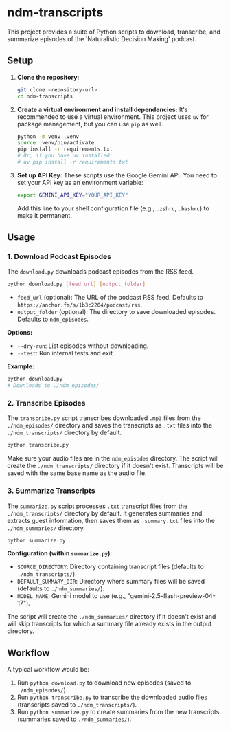 # ndm-transcripts

This project provides a suite of Python scripts to download, transcribe, and summarize episodes of the 'Naturalistic Decision Making' podcast.

## Setup

1.  **Clone the repository:**
    ```bash
    git clone <repository-url>
    cd ndm-transcripts
    ```

2.  **Create a virtual environment and install dependencies:**
    It's recommended to use a virtual environment. This project uses `uv` for package management, but you can use `pip` as well.
    ```bash
    python -m venv .venv
    source .venv/bin/activate
    pip install -r requirements.txt
    # Or, if you have uv installed:
    # uv pip install -r requirements.txt
    ```

3.  **Set up API Key:**
    These scripts use the Google Gemini API. You need to set your API key as an environment variable:
    ```bash
    export GEMINI_API_KEY="YOUR_API_KEY"
    ```
    Add this line to your shell configuration file (e.g., `.zshrc`, `.bashrc`) to make it permanent.

## Usage

### 1. Download Podcast Episodes

The `download.py` downloads podcast episodes from the RSS feed.

```bash
python download.py [feed_url] [output_folder]
```

-   `feed_url` (optional): The URL of the podcast RSS feed. Defaults to `https://anchor.fm/s/1b3c2204/podcast/rss`.
-   `output_folder` (optional): The directory to save downloaded episodes. Defaults to `ndm_episodes`.

**Options:**
-   `--dry-run`: List episodes without downloading.
-   `--test`: Run internal tests and exit.

**Example:**
```bash
python download.py
# Downloads to ./ndm_episodes/
```

### 2. Transcribe Episodes

The `transcribe.py` script transcribes downloaded `.mp3` files from the `./ndm_episodes/` directory and saves the transcripts as `.txt` files into the `./ndm_transcripts/` directory by default.

```bash
python transcribe.py
```
Make sure your audio files are in the `ndm_episodes` directory. The script will create the `./ndm_transcripts/` directory if it doesn't exist. Transcripts will be saved with the same base name as the audio file.

### 3. Summarize Transcripts

The `summarize.py` script processes `.txt` transcript files from the `./ndm_transcripts/` directory by default. It generates summaries and extracts guest information, then saves them as `.summary.txt` files into the `./ndm_summaries/` directory.

```bash
python summarize.py
```

**Configuration (within `summarize.py`):**
-   `SOURCE_DIRECTORY`: Directory containing transcript files (defaults to `./ndm_transcripts/`).
-   `DEFAULT_SUMMARY_DIR`: Directory where summary files will be saved (defaults to `./ndm_summaries/`).
-   `MODEL_NAME`: Gemini model to use (e.g., "gemini-2.5-flash-preview-04-17").

The script will create the `./ndm_summaries/` directory if it doesn't exist and will skip transcripts for which a summary file already exists in the output directory.

## Workflow

A typical workflow would be:

1.  Run `python download.py` to download new episodes (saved to `./ndm_episodes/`).
2.  Run `python transcribe.py` to transcribe the downloaded audio files (transcripts saved to `./ndm_transcripts/`).
3.  Run `python summarize.py` to create summaries from the new transcripts (summaries saved to `./ndm_summaries/`).
